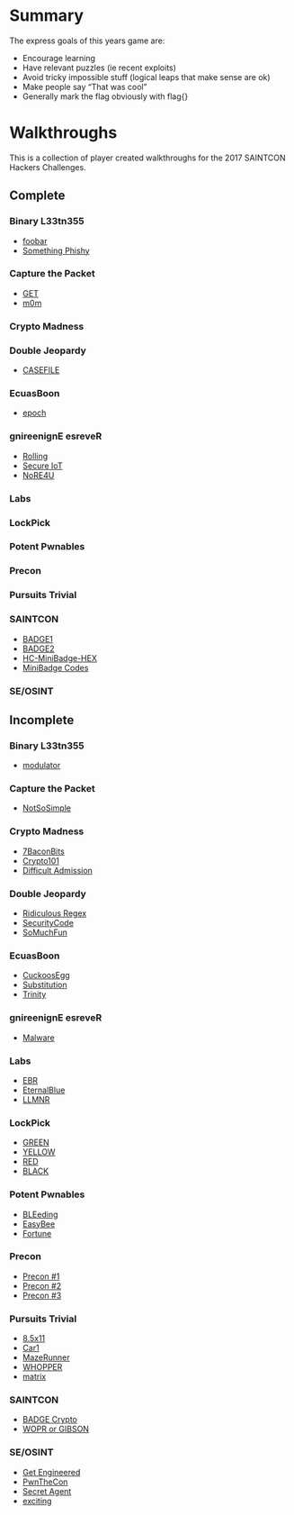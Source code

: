 Summary
=======
The express goals of this years game are:
- Encourage learning
- Have relevant puzzles (ie recent exploits)
- Avoid tricky impossible stuff (logical leaps that make sense are ok)
- Make people say “That was cool”
- Generally mark the flag obviously with flag{}

Walkthroughs
==========
This is a collection of player created walkthroughs for the 2017 SAINTCON Hackers Challenges.

Complete
-----------
### Binary L33tn355
- [foobar](Binary%20L33tn355/foobar/)
- [Something Phishy](Binary%20L33tn355/Something%20Phishy/)
### Capture the Packet
- [GET](Capture%20the%20Packet/GET/)
- [m0m](Capture%20the%20Packet/m0m/)
### Crypto Madness
### Double Jeopardy
- [CASEFILE](Double%20Jeopardy/CASEFILE/)
### EcuasBoon
- [epoch](EcuasBoon/epoch/)
### gnireenignE esreveR
- [Rolling](gnireenignE%20esreveR/Rolling/)
- [Secure IoT](gnireenignE%20esreveR/Secure%20IoT/)
- [NoRE4U](gnireenignE%20esreveR/NoRE4U/)
### Labs
### LockPick
### Potent Pwnables
### Precon
### Pursuits Trivial
### SAINTCON
- [BADGE1](SAINTCON/BADGE1/)
- [BADGE2](SAINTCON/BADGE2/)
- [HC-MiniBadge-HEX](SAINTCON/HC-MiniBadge-HEX/)
- [MiniBadge Codes](SAINTCON/MiniBadge%20Codes/)
### SE/OSINT




Incomplete
-------------
### Binary L33tn355
- [modulator](Binary%20L33tn355/modulator/)

### Capture the Packet
- [NotSoSimple](Capture%20the%20Packet/NotSoSimple/)

### Crypto Madness
- [7BaconBits](Crypto%20Madness/7BaconBits/)
- [Crypto101](Crypto%20Madness/Crypto101/)
- [Difficult Admission](Crypto%20Madness/Difficult%20Admission/)

### Double Jeopardy
- [Ridiculous Regex](Double%20Jeopardy/Ridiculous%20Regex/)
- [SecurityCode](Double%20Jeopardy/SecurityCode/)
- [SoMuchFun](Double%20Jeopardy/SoMuchFun/)

### EcuasBoon
- [CuckoosEgg](EcuasBoon/CuckoosEgg/)
- [Substitution](EcuasBoon/Substitution/)
- [Trinity](EcuasBoon/Trinity/)

### gnireenignE esreveR
- [Malware](gnireenignE%20esreveR/Malware/)

### Labs
- [EBR](Labs/EBR/)
- [EternalBlue](Labs/EternalBlue/)
- [LLMNR](Labs/LLMNR/)

### LockPick
- [GREEN](LockPick/GREEN/)
- [YELLOW](LockPick/YELLOW/)
- [RED](LockPick/RED/)
- [BLACK](LockPick/BLACK/)

### Potent Pwnables
- [BLEeding](Potent%20Pwnables/BLEeding/)
- [EasyBee](Potent%20Pwnables/EasyBee/)
- [Fortune](Potent%20Pwnables/Fortune/)

### Precon
- [Precon #1](Precon/Precon%20#1)
- [Precon #2](Precon/Precon%20#2)
- [Precon #3](Precon/Precon%20#3)

### Pursuits Trivial
- [8.5x11](Pursuits%20Trivial/8.5x11/)
- [Car1](Pursuits%20Trivial/Car1/)
- [MazeRunner](Pursuits%20Trivial/MazeRunner/)
- [WHOPPER](Pursuits%20Trivial/WHOPPER/)
- [matrix](Pursuits%20Trivial/matrix/)

### SAINTCON
- [BADGE Crypto](SAINTCON/BADGE%20Crypto/)
- [WOPR or GIBSON](SAINTCON/WOPR%20or%20GIBSON/)

### SE/OSINT
- [Get Engineered](SE%3AOSINT/Get%20Engineered/)
- [PwnTheCon](SE%3AOSINT/PwnTheCon/)
- [Secret Agent](SE%3AOSINT/Secret%20Agent/)
- [exciting](SE%3AOSINT/exciting/)

